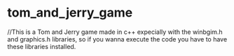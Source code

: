 # tom_and_jerry_game
//This is a Tom and Jerry game made in c++ expecially with the winbgim.h and graphics.h libraries, so if you wanna execute the code you have to have these libraries installed.
